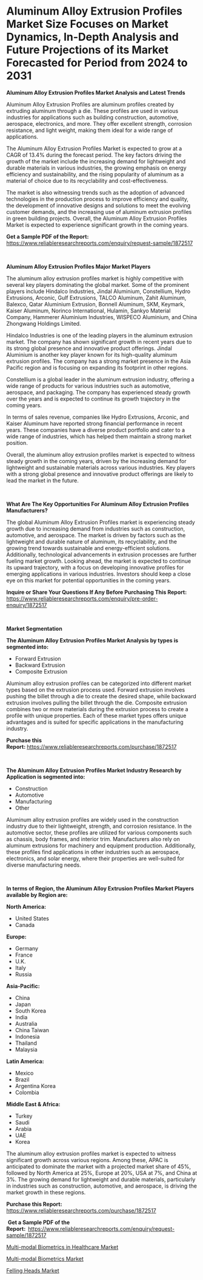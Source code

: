 <p><h1>Aluminum Alloy Extrusion Profiles Market Size Focuses on Market Dynamics, In-Depth Analysis and Future Projections of its Market Forecasted for Period from 2024 to 2031</h1></p><p><strong>Aluminum Alloy Extrusion Profiles Market Analysis and Latest Trends</strong></p>
<p><p>Aluminum Alloy Extrusion Profiles are aluminum profiles created by extruding aluminum through a die. These profiles are used in various industries for applications such as building construction, automotive, aerospace, electronics, and more. They offer excellent strength, corrosion resistance, and light weight, making them ideal for a wide range of applications.</p><p>The Aluminum Alloy Extrusion Profiles Market is expected to grow at a CAGR of 13.4% during the forecast period. The key factors driving the growth of the market include the increasing demand for lightweight and durable materials in various industries, the growing emphasis on energy efficiency and sustainability, and the rising popularity of aluminum as a material of choice due to its recyclability and cost-effectiveness.</p><p>The market is also witnessing trends such as the adoption of advanced technologies in the production process to improve efficiency and quality, the development of innovative designs and solutions to meet the evolving customer demands, and the increasing use of aluminum extrusion profiles in green building projects. Overall, the Aluminum Alloy Extrusion Profiles Market is expected to experience significant growth in the coming years.</p></p>
<p><strong>Get a Sample PDF of the Report:&nbsp;</strong> <a href="https://www.reliableresearchreports.com/enquiry/request-sample/1872517">https://www.reliableresearchreports.com/enquiry/request-sample/1872517</a></p>
<p>&nbsp;</p>
<p><strong>Aluminum Alloy Extrusion Profiles Major Market Players</strong></p>
<p><p>The aluminum alloy extrusion profiles market is highly competitive with several key players dominating the global market. Some of the prominent players include Hindalco Industries, Jindal Aluminium, Constellium, Hydro Extrusions, Arconic, Gulf Extrusions, TALCO Aluminum, Zahit Aluminum, Balexco, Qatar Aluminium Extrusion, Bonnell Aluminum, SKM, Keymark, Kaiser Aluminum, Norinco International, Hulamin, Sankyo Material Company, Hammerer Aluminium Industries, WISPECO Aluminium, and China Zhongwang Holdings Limited.</p><p>Hindalco Industries is one of the leading players in the aluminum extrusion market. The company has shown significant growth in recent years due to its strong global presence and innovative product offerings. Jindal Aluminium is another key player known for its high-quality aluminum extrusion profiles. The company has a strong market presence in the Asia Pacific region and is focusing on expanding its footprint in other regions.</p><p>Constellium is a global leader in the aluminum extrusion industry, offering a wide range of products for various industries such as automotive, aerospace, and packaging. The company has experienced steady growth over the years and is expected to continue its growth trajectory in the coming years.</p><p>In terms of sales revenue, companies like Hydro Extrusions, Arconic, and Kaiser Aluminum have reported strong financial performance in recent years. These companies have a diverse product portfolio and cater to a wide range of industries, which has helped them maintain a strong market position.</p><p>Overall, the aluminum alloy extrusion profiles market is expected to witness steady growth in the coming years, driven by the increasing demand for lightweight and sustainable materials across various industries. Key players with a strong global presence and innovative product offerings are likely to lead the market in the future.</p></p>
<p>&nbsp;</p>
<p><strong>What Are The Key Opportunities For Aluminum Alloy Extrusion Profiles Manufacturers?</strong></p>
<p><p>The global Aluminum Alloy Extrusion Profiles market is experiencing steady growth due to increasing demand from industries such as construction, automotive, and aerospace. The market is driven by factors such as the lightweight and durable nature of aluminum, its recyclability, and the growing trend towards sustainable and energy-efficient solutions. Additionally, technological advancements in extrusion processes are further fueling market growth. Looking ahead, the market is expected to continue its upward trajectory, with a focus on developing innovative profiles for emerging applications in various industries. Investors should keep a close eye on this market for potential opportunities in the coming years.</p></p>
<p><strong>Inquire or Share Your Questions If Any Before Purchasing This Report:</strong> <a href="https://www.reliableresearchreports.com/enquiry/pre-order-enquiry/1872517">https://www.reliableresearchreports.com/enquiry/pre-order-enquiry/1872517</a></p>
<p>&nbsp;</p>
<p><strong>Market Segmentation</strong></p>
<p><strong>The Aluminum Alloy Extrusion Profiles Market Analysis by types is segmented into:</strong></p>
<p><ul><li>Forward Extrusion</li><li>Backward Extrusion</li><li>Composite Extrusion</li></ul></p>
<p><p>Aluminum alloy extrusion profiles can be categorized into different market types based on the extrusion process used. Forward extrusion involves pushing the billet through a die to create the desired shape, while backward extrusion involves pulling the billet through the die. Composite extrusion combines two or more materials during the extrusion process to create a profile with unique properties. Each of these market types offers unique advantages and is suited for specific applications in the manufacturing industry.</p></p>
<p><strong>Purchase this Report:&nbsp;</strong><a href="https://www.reliableresearchreports.com/purchase/1872517">https://www.reliableresearchreports.com/purchase/1872517</a></p>
<p>&nbsp;</p>
<p><strong>The Aluminum Alloy Extrusion Profiles Market Industry Research by Application is segmented into:</strong></p>
<p><ul><li>Construction</li><li>Automotive</li><li>Manufacturing</li><li>Other</li></ul></p>
<p><p>Aluminum alloy extrusion profiles are widely used in the construction industry due to their lightweight, strength, and corrosion resistance. In the automotive sector, these profiles are utilized for various components such as chassis, body frames, and interior trim. Manufacturers also rely on aluminum extrusions for machinery and equipment production. Additionally, these profiles find applications in other industries such as aerospace, electronics, and solar energy, where their properties are well-suited for diverse manufacturing needs.</p></p>
<p>&nbsp;</p>
<p><strong>In terms of Region, the Aluminum Alloy Extrusion Profiles Market Players available by Region are:</strong></p>
<p>
    <p> <strong> North America: </strong>
        <ul>
            <li>United States</li>
            <li>Canada</li>
        </ul>
        </p> 
    <p> <strong> Europe: </strong>
        <ul>
            <li>Germany</li>
            <li>France</li>
            <li>U.K.</li>
            <li>Italy</li>
            <li>Russia</li>
        </ul>
        </p> 
    <p> <strong> Asia-Pacific: </strong>
        <ul>
            <li>China</li>
            <li>Japan</li>
            <li>South Korea</li>
            <li>India</li>
            <li>Australia</li>
            <li>China Taiwan</li>
            <li>Indonesia</li>
            <li>Thailand</li>
            <li>Malaysia</li>
        </ul>
        </p> 
    <p> <strong> Latin America: </strong>
        <ul>
            <li>Mexico</li>
            <li>Brazil</li>
            <li>Argentina Korea</li>
            <li>Colombia</li>
        </ul>
        </p> 
    <p> <strong> Middle East & Africa: </strong>
        <ul>
            <li>Turkey</li>
            <li>Saudi</li>
            <li>Arabia</li>
            <li>UAE</li>
            <li>Korea</li>
        </ul>
    </p>
    </p>
<p><p>The aluminum alloy extrusion profiles market is expected to witness significant growth across various regions. Among these, APAC is anticipated to dominate the market with a projected market share of 45%, followed by North America at 25%, Europe at 20%, USA at 7%, and China at 3%. The growing demand for lightweight and durable materials, particularly in industries such as construction, automotive, and aerospace, is driving the market growth in these regions.</p></p>
<p><strong>Purchase this Report: </strong><a href="https://www.reliableresearchreports.com/purchase/1872517">https://www.reliableresearchreports.com/purchase/1872517</a></p>
<p>&nbsp;<strong>Get a Sample PDF of the Report:&nbsp;&nbsp;</strong><a href="https://www.reliableresearchreports.com/enquiry/request-sample/1872517">https://www.reliableresearchreports.com/enquiry/request-sample/1872517</a></p>
<p><strong></strong></p>
<p><p><a href="https://view.publitas.com/reportprime-1/global-multi-modal-biometrics-in-healthcare-market-by-types-applications-and-major-players-with-regional-growth-rate-analysis-and-development-situation-from-2023-to-2030/">Multi-modal Biometrics in Healthcare Market</a></p><p><a href="https://view.publitas.com/reportprime-1/multi-modal-biometrics-market-with-the-goal-of-estimating-the-market-size-and-future-growth-potential-of-various-market-segments-based-on-component-applications-end-user-and-region/">Multi-modal Biometrics Market</a></p><p><a href="https://view.publitas.com/reportprime-1/felling-heads-market-size-focuses-on-market-dynamics-in-depth-analysis-and-future-projections-of-its-market-forecasted-for-period-from-2023-to-2030/">Felling Heads Market</a></p></p>